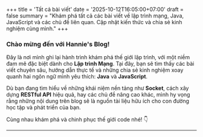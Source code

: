 +++
title = 'Tất cả bài viết'
date = '2025-10-12T16:05:00+07:00'
draft = false
summary = "Khám phá tất cả các bài viết về lập trình mạng, Java, JavaScript và các chủ đề liên quan. Cập nhật kiến thức và chia sẻ kinh nghiệm cùng mình."
+++

### Chào mừng đến với Hannie's Blog!

Đây là nơi mình ghi lại hành trình khám phá thế giới lập trình, với một niềm đam mê đặc biệt dành cho **Lập trình Mạng**. Tại đây, bạn sẽ tìm thấy các bài viết chuyên sâu, hướng dẫn thực tế và những chia sẻ kinh nghiệm xoay quanh hai ngôn ngữ mình yêu thích: **Java** và **JavaScript**.

Dù bạn đang tìm hiểu về những khái niệm nền tảng như **Socket**, cách xây dựng **RESTful API** hiệu quả, hay các chủ đề nâng cao khác, mình hy vọng rằng những nội dung trên blog sẽ là nguồn tài liệu hữu ích cho con đường học tập và phát triển của bạn.

Cùng nhau khám phá và chinh phục thế giới code nhé! 👇

---
